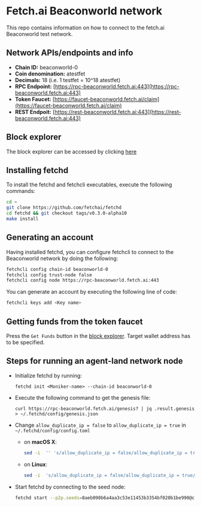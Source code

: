 # Fetch.ai Beaconworld network

This repo contains information on how to connect to the fetch.ai Beaconworld test network.

## Network APIs/endpoints and info
- **Chain ID:** beaconworld-0
- **Coin denomination:** atestfet
- **Decimals:** 18 (i.e. 1 testfet = 10^18 atestfet)
- **RPC Endpoint:** [https://rpc-beaconworld.fetch.ai:443](https://rpc-beaconworld.fetch.ai:443)
- **Token Faucet:** [https://faucet-beaconworld.fetch.ai/claim](https://faucet-beaconworld.fetch.ai/claim)
- **REST Endpoit:** [https://rest-beaconworld.fetch.ai:443](https://rest-beaconworld.fetch.ai:443)

## Block explorer
The block explorer can be accessed by clicking [here](https://explore-beaconworld.fetch.ai/)

## Installing fetchd

To install the fetchd and fetchcli executables, execute the following commands:

```bash
cd ~
git clone https://github.com/fetchai/fetchd
cd fetchd && git checkout tags/v0.3.0-alpha10
make install
```



## Generating an account
Having installed fetchd, you can configure fetchcli to connect to the Beaconworld network by doing the following:
```bash
fetchcli config chain-id beaconworld-0
fetchcli config trust-node false
fetchcli config node https://rpc-beaconworld.fetch.ai:443
```

You can generate an account by executing the following line of code:
```bash
fetchcli keys add <Key name>
```

## Getting funds from the token faucet

Press the `Get Funds` button in the [block explorer](https://explore-beaconworld.fetch.ai/). Target wallet address has to be specified.

## Steps for running an agent-land network node
- Initialize fetchd by running:
  ```shell script
  fetchd init <Moniker-name> --chain-id beaconworld-0
  ```
- Execute the following command to get the genesis file:

  `curl https://rpc-beaconworld.fetch.ai/genesis? | jq .result.genesis > ~/.fetchd/config/genesis.json`
- Change `allow_duplicate_ip = false` to `allow_duplicate_ip = true` in `~/.fetchd/config/config.toml`
  - on **macOS X**:
    ```bash
    sed -i  '' 's/allow_duplicate_ip = false/allow_duplicate_ip = true/' ~/.fetchd/config/config.toml
    ```
  - on **Linux**:
    ```bash
    sed -i  's/allow_duplicate_ip = false/allow_duplicate_ip = true/' ~/.fetchd/config/config.toml
    ```
- Start fetchd by connecting to the seed node:
  ```bash
  fetchd start --p2p.seeds=8aeb090b6a4aa3c53e11453b3354bf020b1be990@connect-beaconworld.fetch.ai:36656
  ```

